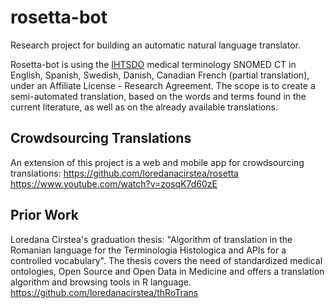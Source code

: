 # rosetta-bot

Research project for building an automatic natural language translator.

Rosetta-bot is using the [IHTSDO](http://www.ihtsdo.org/) medical terminology SNOMED CT in English, Spanish, Swedish, Danish, Canadian French (partial translation), under an Affiliate License - Research Agreement. The scope is to create a semi-automated translation, based on the words and terms found in the current literature, as well as on the already available translations.

## Crowdsourcing Translations

An extension of this project is a web and mobile app for crowdsourcing translations:
https://github.com/loredanacirstea/rosetta
https://www.youtube.com/watch?v=zosqK7d60zE 

## Prior Work

Loredana Cirstea's graduation thesis: "Algorithm of translation in the Romanian language for the Terminologia Histologica and APIs for a controlled vocabulary". The thesis covers the need of standardized medical ontologies, Open Source and Open Data in Medicine and offers a translation algorithm and browsing tools in R language.
https://github.com/loredanacirstea/thRoTrans
